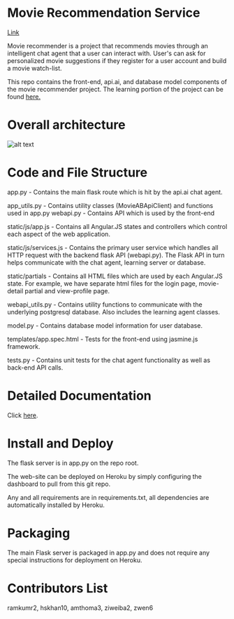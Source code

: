 # Movie Recommendation Service
<a href="https://movie-recommendation-service.herokuapp.com/"> Link </a>

Movie recommender is a project that recommends movies through an intelligent chat agent that a user can interact with. User's can ask for personalized movie suggestions if they register for a user account and build a movie watch-list. 

This repo contains the front-end, api.ai, and database model components of the movie recommender project. The learning portion of the project can be found <a href="https://github.com/Slash0BZ/movie_recommender">here.</a>

# Overall architecture

![alt text](http://imgur.com/YfZeexN.png)

# Code and File Structure

app.py - Contains the main flask route which is hit by the api.ai chat agent.

app_utils.py - Contains utility classes (MovieABApiClient) and functions used in app.py webapi.py - Contains API which is used by the front-end 

static/js/app.js - Contains all Angular.JS states and controllers which control each aspect of the web application.  

static/js/services.js - Contains the primary user service which handles all HTTP request with the backend flask API (webapi.py). The Flask API in turn helps communicate with the chat agent, learning server or database. 

static/partials - Contains all HTML files which are used by each Angular.JS state. For example, we have separate html files for the login page, movie-detail partial and view-profile page. 

webapi_utils.py - Contains utility functions to communicate with the underlying postgresql database. Also includes the learning agent classes.

model.py - Contains database model information for user database.

templates/app.spec.html - Tests for the front-end using jasmine.js framework.

tests.py - Contains unit tests for the chat agent functionality as well as back-end API calls.

# Detailed Documentation

Click <a href="https://docs.google.com/document/d/1zR0i8IYlvWiY05bJxtEwA6mh7qu2QsVhHCduVYH3JLA/edit?usp=sharing"> here</a>.

# Install and Deploy

The flask server is in app.py on the repo root. 

The web-site can be deployed on Heroku by simply configuring the dashboard to pull from this git repo. 

Any and all requirements are in requirements.txt, all dependencies are automatically installed by Heroku.

# Packaging

The main Flask server is packaged in app.py and does not require any special instructions for deployment on Heroku.

# Contributors List

ramkumr2, hskhan10, amthoma3, ziweiba2, zwen6
